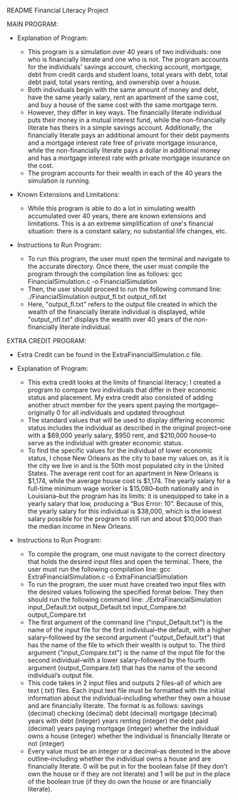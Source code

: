 README Financial Literacy Project


MAIN PROGRAM:


- Explanation of Program:
  - This program is a simulation over 40 years of two individuals: one who is financially literate and one who is not. The program accounts for the individuals' savings account, checking account, mortgage, debt from credit cards and student loans, total years with debt, total debt paid, total years renting, and ownership over a house.
  - Both individuals begin with the same amount of money and debt, have the same yearly salary, rent an apartment of the same cost, and buy a house of the same cost with the same mortgage term.
  - However, they differ in key ways. The financially literate individual puts their money in a mutual interest fund, while the non-financially literate has theirs in a simple savings account. Additionally, the financially literate pays an additional amount for their debt payments and a mortgage interest rate free of private mortgage insurance, while the non-financially literate pays a dollar in additional money and has a mortgage interest rate with private mortgage insurance on the cost.
  - The program accounts for their wealth in each of the 40 years the simulation is running.


- Known Extensions and Limitations:
  - While this program is able to do a lot in simulating wealth accumulated over 40 years, there are known extensions and limitations. This is a an extreme simplification of one's financial situation: there is a constant salary, no substantial life changes, etc.


- Instructions to Run Program:
  - To run this program, the user must open the terminal and navigate to the accurate directory. Once there, the user must compile the program through the compilation line as follows:
                            gcc FinancialSimulation.c -o FinancialSimulation
  - Then, the user should proceed to run the following command line:
                            ./FinancialSimulation output_fl.txt output_nfl.txt
  - Here, "output_fl.txt" refers to the output file created in which the wealth of the financially literate individual is displayed, while "output_nfl.txt" displays the wealth over 40 years of the non-financially literate individual.  



EXTRA CREDIT PROGRAM:

- Extra Credit can be found in the ExtraFinancialSimulation.c file.


- Explanation of Program:
  - This extra credit looks at the limits of financial literacy; I created a program to compare two individuals that differ in their economic status and placement. My extra credit also consisted of adding another struct member for the years spent paying the mortgage–originally 0 for all individuals and updated throughout
  - The standard values that will be used to display differing economic status includes the individual as described in the original project–one with a $69,000 yearly salary, $950 rent, and $210,000 house–to serve as the individual with greater economic status.
  - To find the specific values for the individual of lower economic status, I chose New Orleans as the city to base my values on, as it is the city we live in and is the 50th most populated city in the United States. The average rent cost for an apartment in New Orleans is $1,174, while the average house cost is $1,174. The yearly salary for a full-time minimum wage worker is $15,080–both nationally and in Louisiana–but the program has its limits: it is unequipped to take in a yearly salary that low, producing a “Bus Error: 10”.  Because of this, the yearly salary for this individual is $38,000, which is the lowest salary possible for the program to still run and about $10,000 than the median income in New Orleans.


- Instructions to Run Program:
  - To compile the program, one must navigate to the correct directory that holds the desired input files and open the terminal. There, the user must run the following compilation line:
                          gcc ExtraFinancialSimulation.c -o ExtraFinancialSimulation
  - To run the program, the user must have created two input files with the desired values following the specified format below. They then should run the following command line:
              ./ExtraFinancialSimulation input_Default.txt output_Default.txt input_Compare.txt output_Compare.txt
  - The first argument of the command line ("input_Default.txt") is the name of the input file for the first individual–the default, with a higher salary–followed by the second argument ("output_Default.txt") that has the name of the file to which their wealth is output to. The third argument ("input_Compare.txt") is the name of the input file for the second individual–with a lower salary–followed by the fourth argument (output_Compare.txt) that has the name of the second individual’s output file.
  - This code takes in 2 input files and outputs 2 files–all of which are text (.txt) files. Each input text file must be formatted with the initial information about the individual–including whether they own a house and are financially literate. The format is as follows:
                savings (decimal)
                checking (decimal)
                debt (decimal)
                mortgage (decimal)
                years with debt (integer)
                years renting (integer)
                the debt paid (decimal)
                years paying mortgage (integer)
                whether the individual owns a house (integer)
                whether the individual is financially literate or not (integer)
  - Every value must be an integer or a decimal–as denoted in the above outline–including whether the individual owns a house and are financially literate. 0 will be put in for the boolean false (if they don’t own the house or if they are not literate) and 1 will be put in the place of the boolean true (if they do own the house or are financially literate).
